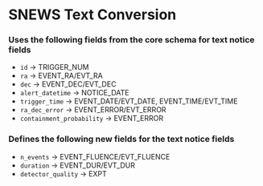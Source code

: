 # SNEWS Text Conversion

### Uses the following fields from the core schema for text notice fields
- `id` &#8594; TRIGGER_NUM
- `ra` &#8594; EVENT_RA/EVT_RA
- `dec` &#8594; EVENT_DEC/EVT_DEC
- `alert_datetime` &#8594; NOTICE_DATE
- `trigger_time` &#8594; EVENT_DATE/EVT_DATE, EVENT_TIME/EVT_TIME
- `ra_dec_error` &#8594; EVENT_ERROR/EVT_ERROR
- `containment_probability` &#8594; EVENT_ERROR

### Defines the following new fields for the text notice fields
- `n_events` &#8594; EVENT_FLUENCE/EVT_FLUENCE
- `duration` &#8594; EVENT_DUR/EVT_DUR
- `detector_quality` &#8594; EXPT
